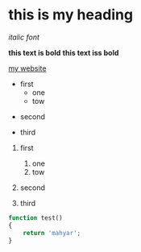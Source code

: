 # this is my heading

*italic font*

**this text is bold**
__this text iss bold__

[my website](https://www.mongard.ir, 'my website')
+ first
    - one
    + tow
- second
* third
1. first
    1. one
    1. tow

1. second
1. third

```php
function test()
{
    return 'mahyar';
}
```